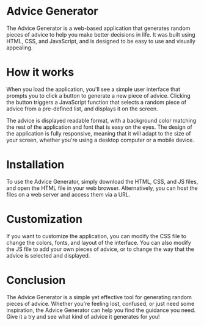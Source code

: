 # Advice Generator
The Advice Generator is a web-based application that generates random pieces of advice to help you make better decisions in life. It was built using HTML, CSS, and JavaScript, and is designed to be easy to use and visually appealing.

# How it works
When you load the application, you'll see a simple user interface that prompts you to click a button to generate a new piece of advice. Clicking the button triggers a JavaScript function that selects a random piece of advice from a pre-defined list, and displays it on the screen.

The advice is displayed readable format, with a background color matching the rest of the application and font that is easy on the eyes. The design of the application is fully responsive, meaning that it will adapt to the size of your screen, whether you're using a desktop computer or a mobile device.

# Installation
To use the Advice Generator, simply download the HTML, CSS, and JS files, and open the HTML file in your web browser. Alternatively, you can host the files on a web server and access them via a URL.

# Customization
If you want to customize the application, you can modify the CSS file to change the colors, fonts, and layout of the interface. You can also modify the JS file to add your own pieces of advice, or to change the way that the advice is selected and displayed.

# Conclusion
The Advice Generator is a simple yet effective tool for generating random pieces of advice. Whether you're feeling lost, confused, or just need some inspiration, the Advice Generator can help you find the guidance you need. Give it a try and see what kind of advice it generates for you!
